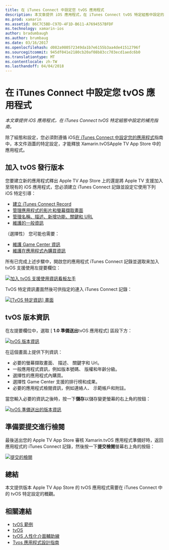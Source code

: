 ```yaml
---
title: 在 iTunes Connect 中設定您 tvOS 應用程式
description: 本文章提供 iOS 應用程式，在 iTunes Connect tvOS 特定組態中設定的補充指南。
ms.prod: xamarin
ms.assetid: 86C7C5BD-C97D-4F1D-B611-A7694557BFDF
ms.technology: xamarin-ios
author: bradumbaugh
ms.author: brumbaug
ms.date: 03/16/2017
ms.openlocfilehash: d082a980572349da1b7e6155b3aa4de41512796f
ms.sourcegitcommit: 945df041e2180cb20af08b83cc703ecd1aedc6b0
ms.translationtype: MT
ms.contentlocale: zh-TW
ms.lasthandoff: 04/04/2018
---
```

# <a name="configure-your-tvos-app-in-itunes-connect"></a>在 iTunes Connect 中設定您 tvOS 應用程式

_本文章提供 iOS 應用程式，在 iTunes Connect tvOS 特定組態中設定的補充指南。_


除了組態和設定，您必須對遵循 iOS[在 iTunes Connect 中設定您的應用程式](~/ios/deploy-test/app-distribution/app-store-distribution/itunesconnect.md)指南中，本文件涵蓋的特定設定，才能釋放 Xamarin.tvOSApple TV App Store 中的應用程式。

<a name="Adding-a-tvOS-Release-Version" />

## <a name="adding-a-tvos-release-version"></a>加入 tvOS 發行版本

您要建立新的應用程式釋出 Apple TV App Store 上的還是將 Apple TV 支援加入至現有的 iOS 應用程式，您必須建立 iTunes Connect 記錄並設定它使用下列 iOS 特定引導：

- [建立 iTunes Connect Record](~/ios/deploy-test/app-distribution/app-store-distribution/itunesconnect.md#creating)
- [管理應用程式的影片和螢幕擷取畫面](~/ios/deploy-test/app-distribution/app-store-distribution/itunesconnect.md#managing)
- [管理名稱、描述、新增功能、關鍵和 URL](~/ios/deploy-test/app-distribution/app-store-distribution/itunesconnect.md#metadata)
- [維護的一般資訊](~/ios/deploy-test/app-distribution/app-store-distribution/itunesconnect.md#general)

（選擇性） 您可能也需要：

- [維護 Game Center 資訊](~/ios/deploy-test/app-distribution/app-store-distribution/itunesconnect.md#game-center)
- [維護在應用程式內購買資訊](~/ios/deploy-test/app-distribution/app-store-distribution/itunesconnect.md#iap)

所有已完成上述步驟中，開啟您的應用程式 iTunes Connect 記錄並選取来加入 tvOS 支援使用左提要欄位：

[![](itunes-connect-images/connect01.png "加入 tvOS 支援使用資訊看板左手")](itunes-connect-images/connect01.png#lightbox)

TvOS 特定資訊畫面然後可供指定的連入 iTunes Connect 記錄：

[![](itunes-connect-images/connect02.png "[TvOS 特定資訊] 畫面")](itunes-connect-images/connect02.png#lightbox)

<a name="tvOS-Version-Information" />

## <a name="tvos-version-information"></a>tvOS 版本資訊

在左提要欄位中，選取 [ **1.0 準備送出**tvOS 應用程式] 區段下方：

[![](itunes-connect-images/connect03.png "tvOS 版本資訊")](itunes-connect-images/connect03.png#lightbox)

在這個畫面上提供下列資訊：

- 必要的螢幕擷取畫面、 描述、 關鍵字和 Url。
- 一般應用程式資訊，例如版本號碼、 版權和年齡分級。
- 選擇性的應用程式內購買。
- 選擇性 Game Center 支援的排行榜和成果。
- 必要的應用程式檢閱資訊，例如連絡人、 示範帳戶和附註。

當您輸入必要的資訊之後時，按一下**儲存**以儲存變更螢幕的右上角的按鈕：

[![](itunes-connect-images/connect04.png "tvOS 準備送出的版本資訊")](itunes-connect-images/connect04.png#lightbox)

<a name="Submitting-for-Review" />

## <a name="preparing-to-submit-for-review"></a>準備要提交進行檢閱

最後送出您的 Apple TV App Store 審核 Xamarin.tvOS 應用程式準備好時，返回 應用程式的 iTunes Connect 記錄，然後按一下**提交檢閱**螢幕右上角的按鈕：

[![](itunes-connect-images/connect05.png "提交的檢閱")](itunes-connect-images/connect05.png#lightbox)

<a name="Summary" />

## <a name="summary"></a>總結

本文提供版本 Apple TV App Store 的 tvOS 應用程式需要在 iTunes Connect 中的 tvOS 特定設定的概觀。



## <a name="related-links"></a>相關連結

- [tvOS 範例](https://developer.xamarin.com/samples/tvos/all/)
- [tvOS](https://developer.apple.com/tvos/)
- [tvOS 人性化介面輔助線](https://developer.apple.com/tvos/human-interface-guidelines/)
- [Tvos 應用程式設計指南](https://developer.apple.com/library/prerelease/tvos/documentation/General/Conceptual/AppleTV_PG/)
